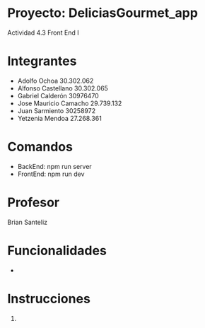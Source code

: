 # Proyecto: DeliciasGourmet_app
  Actividad 4.3 Front End I

# Integrantes

- Adolfo Ochoa 30.302.062
- Alfonso Castellano 30.302.065
- Gabriel Calderón 30976470
- Jose Mauricio Camacho  29.739.132
- Juan Sarmiento 30258972
- Yetzenia Mendoa 27.268.361

# Comandos
  - BackEnd: npm run server
  - FrontEnd: npm run dev

# Profesor

  Brian Santeliz

# Funcionalidades

- 

# Instrucciones

1. 
